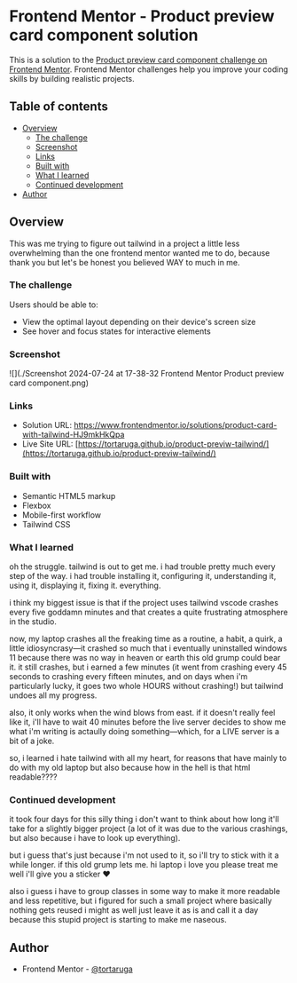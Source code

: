 # Frontend Mentor - Product preview card component solution

This is a solution to the [Product preview card component challenge on Frontend Mentor](https://www.frontendmentor.io/challenges/product-preview-card-component-GO7UmttRfa). Frontend Mentor challenges help you improve your coding skills by building realistic projects. 

## Table of contents

- [Overview](#overview)
  - [The challenge](#the-challenge)
  - [Screenshot](#screenshot)
  - [Links](#links)
  - [Built with](#built-with)
  - [What I learned](#what-i-learned)
  - [Continued development](#continued-development)
- [Author](#author)

## Overview

This was me trying to figure out tailwind in a project a little less overwhelming than the one frontend mentor wanted me to do, because thank you but let's be honest you believed WAY to much in me.

### The challenge

Users should be able to:

- View the optimal layout depending on their device's screen size
- See hover and focus states for interactive elements

### Screenshot

![](./Screenshot 2024-07-24 at 17-38-32 Frontend Mentor Product preview card component.png)

### Links

- Solution URL: [https://www.frontendmentor.io/solutions/product-card-with-tailwind-HJ9mkHkQpa ](https://www.frontendmentor.io/solutions/product-card-with-tailwind-HJ9mkHkQpa)
- Live Site URL: [https://tortaruga.github.io/product-previw-tailwind/](https://tortaruga.github.io/product-previw-tailwind/)


### Built with

- Semantic HTML5 markup
- Flexbox
- Mobile-first workflow
- Tailwind CSS

### What I learned

oh the struggle. tailwind is out to get me. i had trouble pretty much every step of the way. i had trouble installing it, configuring it, understanding it, using it, displaying it, fixing it. everything. 

i think my biggest issue is that if the project uses tailwind vscode crashes every five goddamn minutes and that creates a quite frustrating atmosphere in the studio.

now, my laptop crashes all the freaking time as a routine, a habit, a quirk, a little idiosyncrasy—it crashed so much that i eventually uninstalled windows 11 because there was no way in heaven or earth this old grump could bear it. 
it still crashes, but i earned a few minutes (it went from crashing every 45 seconds to crashing every fifteen minutes, and on days when i'm particularly lucky, it goes two whole HOURS without crashing!) but tailwind undoes all my progress.

also, it only works when the wind blows from east. if it doesn't really feel like it, i'll have to wait 40 minutes before the live server decides to show me what i'm writing is actaully doing something—which, for a LIVE server is a bit of a joke.

so, i learned i hate tailwind with all my heart, for reasons that have mainly to do with my old laptop but also because how in the hell is that html readable???? 

### Continued development

it took four days for this silly thing i don't want to think about how long it'll take for a slightly bigger project (a lot of it was due to the various crashings, but also because i have to look up everything).

but i guess that's just because i'm not used to it, so i'll try to stick with it a while longer. if this old grump lets me. hi laptop i love you please treat me well i'll give you a sticker ❤️

also i guess i have to group classes in some way to make it more readable and less repetitive, but i figured for such a small project where basically nothing gets reused i might as well just leave it as is and call it a day because this stupid project is starting to make me naseous.

## Author

- Frontend Mentor - [@tortaruga](https://www.frontendmentor.io/profile/tortaruga)

